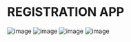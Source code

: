 # REGISTRATION APP

![image](https://github.com/user-attachments/assets/b795120e-8c06-4fcf-887e-507a01687e8f)
![image](https://github.com/user-attachments/assets/085701e9-9b12-4cf4-9df9-35503ce680ef)
![image](https://github.com/user-attachments/assets/f232f358-4895-400c-838e-cfcbad1adcb2)
![image](https://github.com/user-attachments/assets/d34d05e0-bdcd-4d6f-8b16-48e612f0762c)

